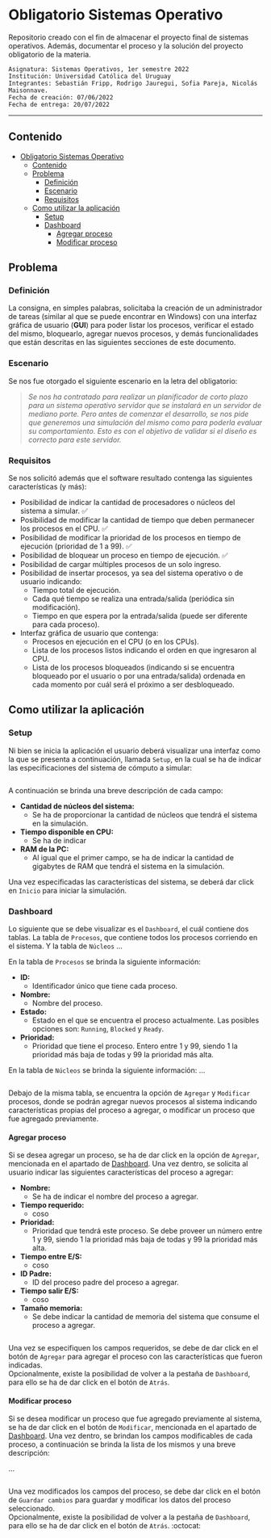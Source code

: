 # Obligatorio Sistemas Operativo
Repositorio creado con el fin de almacenar el proyecto final de sistemas operativos. Además, documentar el proceso y la solución del proyecto obligatorio de la materia.

    Asignatura: Sistemas Operativos, 1er semestre 2022
    Institución: Universidad Católica del Uruguay
    Integrantes: Sebastián Fripp, Rodrigo Jauregui, Sofia Pareja, Nicolás Maisonnave.
    Fecha de creación: 07/06/2022
    Fecha de entrega: 20/07/2022

<hr>

## Contenido

- [Obligatorio Sistemas Operativo](#obligatorio-sistemas-operativo)
  - [Contenido](#contenido)
  - [Problema](#problema)
    - [Definición](#definición)
    - [Escenario](#escenario)
    - [Requisitos](#requisitos)
  - [Como utilizar la aplicación](#como-utilizar-la-aplicación)
    - [Setup](#setup)
    - [Dashboard](#dashboard)
      - [Agregar proceso](#agregar-proceso)
      - [Modificar proceso](#modificar-proceso)

## Problema
### Definición
La consigna, en simples palabras, solicitaba la creación de un administrador de tareas (similar al que se puede encontrar en Windows) con una interfaz gráfica de usuario (**GUI**) para poder listar los procesos, verificar el estado del mismo, bloquearlo, agregar nuevos procesos, y demás funcionalidades que están descritas en las siguientes secciones de este documento.

### Escenario
Se nos fue otorgado el siguiente escenario en la letra del obligatorio:

> *Se nos ha contratado para realizar un planificador de corto plazo para un sistema operativo servidor que se instalará en un servidor de mediano porte. Pero antes de comenzar el desarrollo, se nos pide que generemos una simulación del mismo como para poderla evaluar su comportamiento. Esto es con el objetivo de validar si el diseño es correcto para este servidor.*

### Requisitos
Se nos solicitó además que el software resultado contenga las siguientes características (y más):

- Posibilidad de indicar la cantidad de procesadores o núcleos del sistema a simular. :white_check_mark:
- Posibilidad de modificar la cantidad de tiempo que deben permanecer los procesos en el CPU. :white_check_mark:
- Posibilidad de modificar la prioridad de los procesos en tiempo de ejecución (prioridad de 1 a 99). :white_check_mark:
- Posibilidad de bloquear un proceso en tiempo de ejecución. :white_check_mark:
- Posibilidad de cargar múltiples procesos de un solo ingreso.
- Posibilidad de insertar procesos, ya sea del sistema operativo o de usuario indicando:
  - Tiempo total de ejecución.
  - Cada qué tiempo se realiza una entrada/salida (periódica sin modificación).
  - Tiempo en que espera por la entrada/salida (puede ser diferente para cada proceso).
- Interfaz gráfica de usuario que contenga:
  - Procesos en ejecución en el CPU (o en los CPUs).
  - Lista de los procesos listos indicando el orden en que ingresaron al CPU.
  - Lista de los procesos bloqueados (indicando si se encuentra bloqueado por el usuario o por una entrada/salida) ordenada en cada momento por cuál será el próximo a ser desbloqueado.

## Como utilizar la aplicación
### Setup
Ni bien se inicia la aplicación el usuario deberá visualizar una interfaz como la que se presenta a continuación, llamada `Setup`, en la cual se ha de indicar las especificaciones del sistema de cómputo a simular:

![]()

A continuación se brinda una breve descripción de cada campo:

- **Cantidad de núcleos del sistema:**
  - Se ha de proporcionar la cantidad de núcleos que tendrá el sistema en la simulación.
- **Tiempo disponible en CPU:**
  - Se ha de indicar
- **RAM de la PC:**
  - Al igual que el primer campo, se ha de indicar la cantidad de gigabytes de RAM que tendrá el sistema en la simulación.

Una vez especificadas las características del sistema, se deberá dar click en `Inicio` para iniciar la simulación.

### Dashboard
Lo siguiente que se debe visualizar es el `Dashboard`, el cuál contiene dos tablas. La tabla de `Procesos`, que contiene todos los procesos corriendo en el sistema. Y la tabla de `Núcleos` ...

En la tabla de `Procesos` se brinda la siguiente información:
- **ID:**
  - Identificador único que tiene cada proceso.
- **Nombre:**
  - Nombre del proceso.
- **Estado:**
  - Estado en el que se encuentra el proceso actualmente. Las posibles opciones son: `Running`, `Blocked` y `Ready`.
- **Prioridad:**
  - Prioridad que tiene el proceso. Entero entre 1 y 99, siendo 1 la prioridad más baja de todas y 99 la prioridad más alta. 

En la tabla de `Núcleos` se brinda la siguiente información:
...

![]()

Debajo de la misma tabla, se encuentra la opción de `Agregar` y `Modificar` procesos, donde se podrán agregar nuevos procesos al sistema indicando características propias del proceso a agregar, o modificar un proceso que fue agregado previamente.

#### Agregar proceso
Si se desea agregar un proceso, se ha de dar click en la opción de `Agregar`, mencionada en el apartado de [Dashboard](#dashboard). Una vez dentro, se solicita al usuario indicar las siguientes características del proceso a agregar:

- **Nombre:**
  - Se ha de indicar el nombre del proceso a agregar.
- **Tiempo requerido:**
  - coso
- **Prioridad:**
  - Prioridad que tendrá este proceso. Se debe proveer un número entre 1 y 99, siendo 1 la prioridad más baja de todas y 99 la prioridad más alta. 
- **Tiempo entre E/S:**
  - coso
- **ID Padre:**
  - ID del proceso padre del proceso a agregar.
- **Tiempo salir E/S:**
  - coso
- **Tamaño memoria:**
  - Se debe indicar la cantidad de memoria del sistema que consume el proceso a agregar.

![]()

Una vez se especifiquen los campos requeridos, se debe de dar click en el botón de `Agregar` para agregar el proceso con las características que fueron indicadas.\
Opcionalmente, existe la posibilidad de volver a la pestaña de `Dashboard`, para ello se ha de dar click en el botón de `Atrás`.

#### Modificar proceso
Si se desea modificar un proceso que fue agregado previamente al sistema, se ha de dar click en el botón de `Modificar`, mencionada en el apartado de [Dashboard](#dashboard). Una vez dentro, se brindan los campos modificables de cada proceso, a continuación se brinda la lista de los mismos y una breve descripción:

...

![]()

Una vez modificados los campos del proceso, se debe dar click en el botón de `Guardar cambios` para guardar y modificar los datos del proceso seleccionado.\
Opcionalmente, existe la posibilidad de volver a la pestaña de `Dashboard`, para ello se ha de dar click en el botón de `Atrás`. :octocat:
